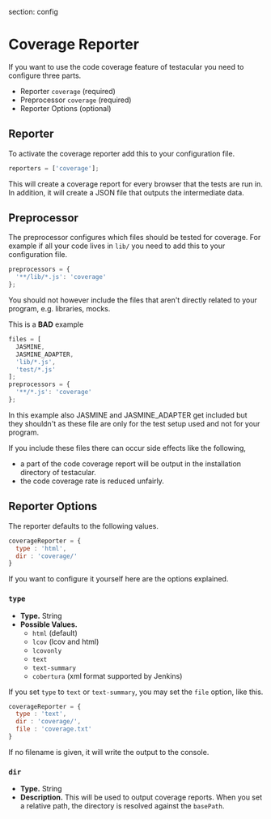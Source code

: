 section: config

# Coverage Reporter

If you want to use the code coverage feature of testacular you need to
configure three parts.

* Reporter `coverage` (required)
* Preprocessor `coverage` (required)
* Reporter Options (optional)

## Reporter
To activate the coverage reporter add this to your configuration file.
```javascript
reporters = ['coverage'];
```
This will create a coverage report for every browser that the tests are run in.
In addition, it will create a JSON file that outputs the intermediate data.

## Preprocessor
The preprocessor configures which files should be tested for coverage.
For example if all your code lives in ``lib/`` you need to add this to your
configuration file.

```javascript
preprocessors = {
  '**/lib/*.js': 'coverage'
};
```
You should not however include the files that aren't directly related to your
program, e.g. libraries, mocks.

This is a **BAD** example

```javascript
files = [
  JASMINE,
  JASMINE_ADAPTER,
  'lib/*.js',
  'test/*.js'
];
preprocessors = {
  '**/*.js': 'coverage'
};
```
In this example also JASMINE and JASMINE_ADAPTER get included but they shouldn't as
these file are only for the test setup used and not for your program.

If you include these files there can occur side effects like the following,

* a part of the code coverage report will be output in the installation directory of testacular.
* the code coverage rate is reduced unfairly.


##  Reporter Options
The reporter defaults to the following values.

```javascript
coverageReporter = {
  type : 'html',
  dir : 'coverage/'
}
```
If you want to configure it yourself here are the options explained.

### `type`
* **Type.** String
* **Possible Values.**
  * `html` (default)
  * `lcov` (lcov and html)
  * `lcovonly`
  * `text`
  * `text-summary`
  * `cobertura` (xml format supported by Jenkins)

If you set `type` to `text` or `text-summary`, you may set the `file` option, like this.
```javascript
coverageReporter = {
  type : 'text',
  dir : 'coverage/',
  file : 'coverage.txt'
}
```
If no filename is given, it will write the output to the console.

### `dir`
* **Type.** String
* **Description.** This will be used to output coverage reports. When 
  you set a relative path, the directory is resolved against the `basePath`.
